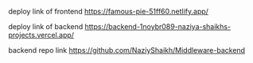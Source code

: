 deploy link of frontend https://famous-pie-51ff60.netlify.app/

deploy link of backend https://backend-1noybr089-naziya-shaikhs-projects.vercel.app/

backend repo link https://github.com/NaziyShaikh/Middleware-backend



